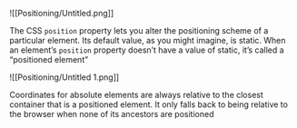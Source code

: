 ![[Positioning/Untitled.png]]

The CSS `position` property lets you alter the positioning scheme of a particular element. Its default value, as you might imagine, is static. When an element’s `position` property doesn’t have a value of static, it’s called a “positioned element”

![[Positioning/Untitled 1.png]]

Coordinates for absolute elements are always relative to the closest container that is a positioned element. It only falls back to being relative to the browser when none of its ancestors are positioned